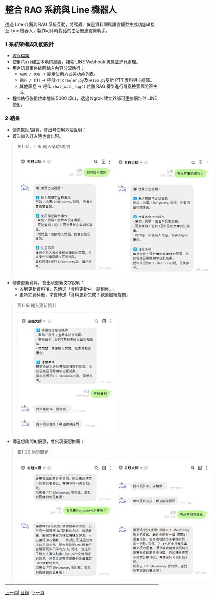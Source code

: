 # 整合 RAG 系統與 Line 機器人
透過 Line 介面與 RAG 系統互動，將爬蟲、向量資料庫與語言模型生成功能串接至 Line 機器人，製作可即時對話的生活優惠查詢助手。

### 1.系統架構與功能設計
* [實作檔案](Code/appV2.py)
* 使用`Flask`建立本地伺服器，接收 LINE Webhook 訊息並進行處理。
* 用戶訊息事件依照輸入內容分流執行：
  * `幫助 / 說明` → 顯示使用方式與功能列表。
  * `更新 / 資料` → 呼叫`PTTcrawler.py`及`FAISS.py`更新 PTT 資料與向量庫。
  * 其他訊息 → 呼叫 `chat_with_rag()` 啟動 RAG 模型進行語意檢索與問答生成。
* 程式執行後開啟本地端 5000 埠口，透過 Ngrok 建立外部可連接網址供 LINE 使用。

### 2.結果
* 傳送幫助/說明，會出現使用方法說明：
* 首次加入好友時也會出現。

>圖1-17、1-18.輸入幫助/說明
><div style="display: flex; justify-content: space-between;">
>  <img src="Photos/RAG_17.jpg" alt="RAG流程圖2" width="320" height="400"/>
>  <img src="Photos/RAG_18.jpg" alt="RAG流程圖3" width="320" height="400"/>
></div>

* 傳送更新資料，會出現更新文字說明：
   * 收到更新資料後，先傳送「資料更新中，請稍候...」
   * 更新完資料後，才會傳送「資料更新完成！歡迎繼續提問」

>圖1-19.輸入更新資料
><div style="display: flex; justify-content: space-between;">
>  <img src="Photos/RAG_19.jpg" alt="RAG流程圖2" width="320" height="400"/>
></div>

* 傳送想詢問的優惠，會出現優惠推薦：

>圖1-20.詢問問題
><div style="display: flex; justify-content: space-between;">
>  <img src="Photos/RAG_20.jpg" alt="RAG流程圖2" width="320" height="400"/>
>  <img src="Photos/RAG_21.jpg" alt="RAG流程圖2" width="320" height="400"/>
></div>

---
[上一頁](STEP_4.md)| [目錄](README.md) |[下一頁](STEP_6.md)

